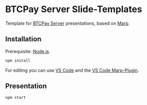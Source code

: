 # BTCPay Server Slide-Templates

Template for [BTCPay Server](https://btcpayserver.org) presentations, based on [Marp](https://marp.app/).

## Installation

Prerequisite: [Node.js](https://nodejs.org).

```bash
npm install
```

For editing you can use [VS Code](https://code.visualstudio.com/) and the [VS Code Marp-Plugin](https://github.com/marp-team/marp-vscode).

## Presentation

```bash
npm start
```
